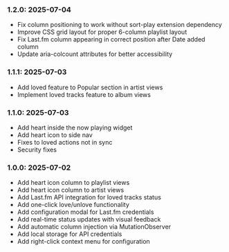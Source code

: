 ### 1.2.0: 2025-07-04

* Fix column positioning to work without sort-play extension dependency
* Improve CSS grid layout for proper 6-column playlist layout
* Fix Last.fm column appearing in correct position after Date added column
* Update aria-colcount attributes for better accessibility

### 1.1.1: 2025-07-03

* Add loved feature to Popular section in artist views
* Implement loved tracks feature to album views

### 1.1.0: 2025-07-03

* Add heart inside the now playing widget
* Add heart icon to side nav
* Fixes to loved actions not in sync
* Security fixes

### 1.0.0: 2025-07-02

* Add heart icon column to playlist views
* Add heart icon column to artist views
* Add Last.fm API integration for loved tracks status
* Add one-click love/unlove functionality
* Add configuration modal for Last.fm credentials
* Add real-time status updates with visual feedback
* Add automatic column injection via MutationObserver
* Add local storage for API credentials
* Add right-click context menu for configuration
